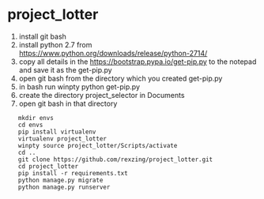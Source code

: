 # project_lotter

1. install git bash
2. install python 2.7 from https://www.python.org/downloads/release/python-2714/
3. copy all details in the https://bootstrap.pypa.io/get-pip.py to the notepad and save it as the get-pip.py
4. open git bash from the directory which you created get-pip.py
5. in bash run
  winpty python get-pip.py
6. create the directory project_selector in Documents
7. open git bash in that directory
```shell
   mkdir envs
   cd envs 
   pip install virtualenv
   virtualenv project_lotter
   winpty source project_lotter/Scripts/activate
   cd ..
   git clone https://github.com/rexzing/project_lotter.git
   cd project_lotter
   pip install -r requirements.txt
   python manage.py migrate
   python manage.py runserver
```

